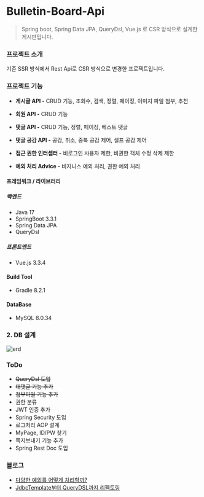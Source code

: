 # Bulletin-Board-Api
> Spring boot, Spring Data JPA, QueryDsl, Vue.js 로 CSR 방식으로 설계한 게시판입니다.

### 프로젝트 소개

기존 SSR 방식에서 Rest Api로 CSR 방식으로 변경한 프로젝트입니다.<br>

### 프로젝트 기능

- **게시글 API -** CRUD 기능, 조회수, 검색, 정렬, 페이징, 이미지 파일 첨부, 추천
- **회원 API -** CRUD 기능
- **댓글 API -** CRUD 기능, 정렬, 페이징, 베스트 댓글
- **댓글 공감 API -** 공감, 취소, 중복 공감 제어, 셀프 공감 제어
  
- **접근 권한 인터셉터 -** 비로그인 사용자 제한, 비권한 객체 수정 삭제 제한
- **예외 처리 Advice -** 비지니스 예외 처리, 권한 예외 처리


#### 프레임워크 / 라이브러리
##### 백엔드
- Java 17
- SpringBoot 3.3.1
- Spring Data JPA
- QueryDsl

##### 프론트엔드
- Vue.js 3.3.4

#### Build Tool
- Gradle 8.2.1

#### DataBase
- MySQL 8.0.34

### 2. DB 설계
![erd](https://github.com/Arachneee/Bulletin-Board-API/assets/66822642/9241c880-9147-48e5-91d4-41810aaf67b1)

### ToDo
- ~~QueryDsl 도입~~
- ~~대댓글 기능 추가~~
- ~~첨부파일 기능 추가~~
- 권한 분류
- JWT 인증 추가
- Spring Security 도입
- 로그처리 AOP 설계
- MyPage, ID/PW 찾기
- 쪽지보내기 기능 추가
- Spring Rest Doc 도입

### 블로그
- [다양한 예외를 어떻게 처리할까?](https://velog.io/@jhg2819/Spring-%EB%8B%A4%EC%96%91%ED%95%9C-%EC%98%88%EC%99%B8%EB%A5%BC-%EC%96%B4%EB%96%BB%EA%B2%8C-%EC%B2%98%EB%A6%AC%ED%95%A0%EA%B9%8C)
- [JdbcTemplate부터 QueryDSL까지 리펙토링](https://velog.io/@jhg2819/QueryDSL-JdbcTemplate%EB%B6%80%ED%84%B0-QueryDSL%EA%B9%8C%EC%A7%80-%EB%8F%99%EC%A0%81%EC%BF%BC%EB%A6%AC-%EB%A6%AC%ED%8E%99%ED%86%A0%EB%A7%81%ED%95%98%EA%B8%B0)